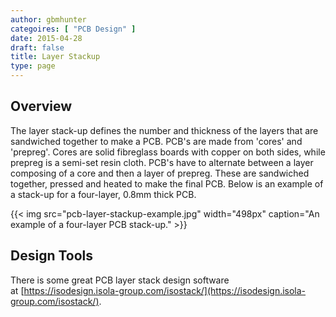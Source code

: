 ```yaml
---
author: gbmhunter
categoires: [ "PCB Design" ]
date: 2015-04-28
draft: false
title: Layer Stackup
type: page
---
```


## Overview

The layer stack-up defines the number and thickness of the layers that are sandwiched together to make a PCB. PCB's are made from 'cores' and 'prepreg'. Cores are solid fibreglass boards with copper on both sides, while prepreg is a semi-set resin cloth. PCB's have to alternate between a layer composing of a core and then a layer of prepreg. These are sandwiched together, pressed and heated to make the final PCB. Below is an example of a stack-up for a four-layer, 0.8mm thick PCB.

{{< img src="pcb-layer-stackup-example.jpg" width="498px" caption="An example of a four-layer PCB stack-up."  >}}

## Design Tools

There is some great PCB layer stack design software at [https://isodesign.isola-group.com/isostack/](https://isodesign.isola-group.com/isostack/).

